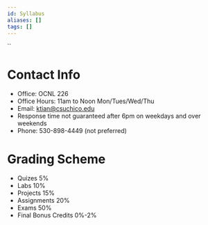 ```yaml
---
id: Syllabus
aliases: []
tags: []
---
```

``
# Contact Info

- Office: OCNL 226
- Office Hours: 11am to Noon Mon/Tues/Wed/Thu
- Email: ktian@csuchico.edu
- Response time not guaranteed after 6pm on weekdays and over weekends
- Phone: 530-898-4449 (not preferred)

# Grading Scheme

- Quizes 5%
- Labs 10%
- Projects 15%
- Assignments 20%
- Exams 50%
- Final Bonus Credits 0%-2%
